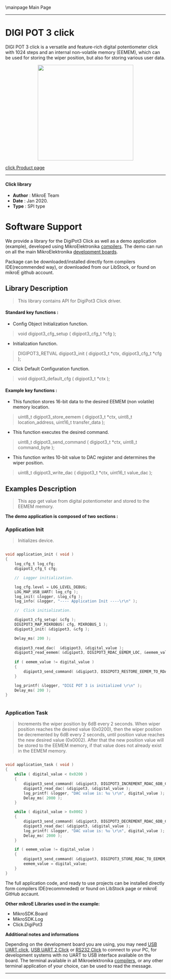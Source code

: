 \mainpage Main Page
 
 

---
# DIGI POT 3 click

DIGI POT 3 click is a versatile and feature-rich digital potentiometer click with 1024 steps and an internal non-volatile memory (EEMEM), which can be used for storing the wiper position, but also for storing various user data.

<p align="center">
  <img src="http://download.mikroe.com/images/click_for_ide/digipot3_click.png" height=300px>
</p>


[click Product page](<https://www.mikroe.com/digi-pot-3-click>)

---


#### Click library 

- **Author**        : MikroE Team
- **Date**          : Jan 2020.
- **Type**          : SPI type


# Software Support

We provide a library for the DigiPot3 Click 
as well as a demo application (example), developed using MikroElektronika 
[compilers](http://shop.mikroe.com/compilers). 
The demo can run on all the main MikroElektronika [development boards](http://shop.mikroe.com/development-boards).

Package can be downloaded/installed directly form compilers IDE(recommended way), or downloaded from our LibStock, or found on mikroE github account. 

## Library Description

> This library contains API for DigiPot3 Click driver.

#### Standard key functions :

- Config Object Initialization function.
> void digipot3_cfg_setup ( digipot3_cfg_t *cfg ); 
 
- Initialization function.
> DIGIPOT3_RETVAL digipot3_init ( digipot3_t *ctx, digipot3_cfg_t *cfg );

- Click Default Configuration function.
> void digipot3_default_cfg ( digipot3_t *ctx );


#### Example key functions :

- This function stores 16-bit data to the desired EEMEM (non volatile) memory location.
> uint8_t digipot3_store_eemem ( digipot3_t *ctx, uint8_t location_address, uint16_t transfer_data );
 
- This function executes the desired command.
> uint8_t digipot3_send_command ( digipot3_t *ctx, uint8_t command_byte );

- This function writes 10-bit value to DAC register and determines the wiper position.
> uint8_t digipot3_write_dac ( digipot3_t *ctx, uint16_t value_dac );

## Examples Description

> This app get value from digital potentiometer and stored to the EEMEM memory.

**The demo application is composed of two sections :**

### Application Init 

> Initializes device.

```c

void application_init ( void )
{
    log_cfg_t log_cfg;
    digipot3_cfg_t cfg;

    //  Logger initialization.

    log_cfg.level = LOG_LEVEL_DEBUG;
    LOG_MAP_USB_UART( log_cfg );
    log_init( &logger, &log_cfg );
    log_info( &logger, "---- Application Init ----\r\n" );

    //  Click initialization.

    digipot3_cfg_setup( &cfg );
    DIGIPOT3_MAP_MIKROBUS( cfg, MIKROBUS_1 );
    digipot3_init( &digipot3, &cfg );

    Delay_ms( 200 );
    
    digipot3_read_dac(  &digipot3, &digital_value );
    digipot3_read_eemem( &digipot3, DIGIPOT3_RDAC_EEMEM_LOC, &eemem_value );
    
    if ( eemem_value != digital_value )
    {
        digipot3_send_command( &digipot3, DIGIPOT3_RESTORE_EEMEM_TO_RDAC_COMM );
    }

    log_printf( &logger, "DIGI POT 3 is initialized \r\n" );
    Delay_ms( 200 );
}
  
```

### Application Task

> Increments the wiper position by 6dB every 2 seconds. When wiper position
> reaches the desired value (0x0200), then the wiper position be decremented by 6dB every 2 seconds, until position 
> value reaches the new desired value (0x0002). After that the new position value will be stored to the EEMEM memory,
> if that value does not already exist in the EEMEM memory.

```c

void application_task ( void )
{
    while ( digital_value < 0x0200 )
    {
        digipot3_send_command( &digipot3, DIGIPOT3_INCREMENT_RDAC_6DB_COMM );
        digipot3_read_dac( &digipot3, &digital_value );
        log_printf( &logger, "DAC value is: %u \r\n", digital_value );
        Delay_ms( 2000 );
    }

    while ( digital_value > 0x0002 )
    {
        digipot3_send_command( &digipot3, DIGIPOT3_DECREMENT_RDAC_6DB_COMM );
        digipot3_read_dac( &digipot3, &digital_value );
        log_printf( &logger, "DAC value is: %u \r\n", digital_value );
        Delay_ms( 2000 );
    }

    if ( eemem_value != digital_value )
    {
        digipot3_send_command( &digipot3, DIGIPOT3_STORE_RDAC_TO_EEMEM_COMM );
        eemem_value = digital_value;
    }
} 

```

The full application code, and ready to use projects can be  installed directly form compilers IDE(recommneded) or found on LibStock page or mikroE GitHub accaunt.

**Other mikroE Libraries used in the example:** 

- MikroSDK.Board
- MikroSDK.Log
- Click.DigiPot3

**Additional notes and informations**

Depending on the development board you are using, you may need 
[USB UART click](http://shop.mikroe.com/usb-uart-click), 
[USB UART 2 Click](http://shop.mikroe.com/usb-uart-2-click) or 
[RS232 Click](http://shop.mikroe.com/rs232-click) to connect to your PC, for 
development systems with no UART to USB interface available on the board. The 
terminal available in all Mikroelektronika 
[compilers](http://shop.mikroe.com/compilers), or any other terminal application 
of your choice, can be used to read the message.



---
